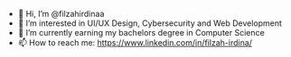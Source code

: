 - 👋 Hi, I’m @filzahirdinaa
- 👀 I’m interested in UI/UX Design, Cybersecurity and Web Development
- 🌱 I’m currently earning my bachelors degree in Computer Science
- 📫 How to reach me: https://www.linkedin.com/in/filzah-irdina/

<!---
filzahirdinaa/filzahirdinaa is a ✨ special ✨ repository because its `README.md` (this file) appears on your GitHub profile.
You can click the Preview link to take a look at your changes.
--->

